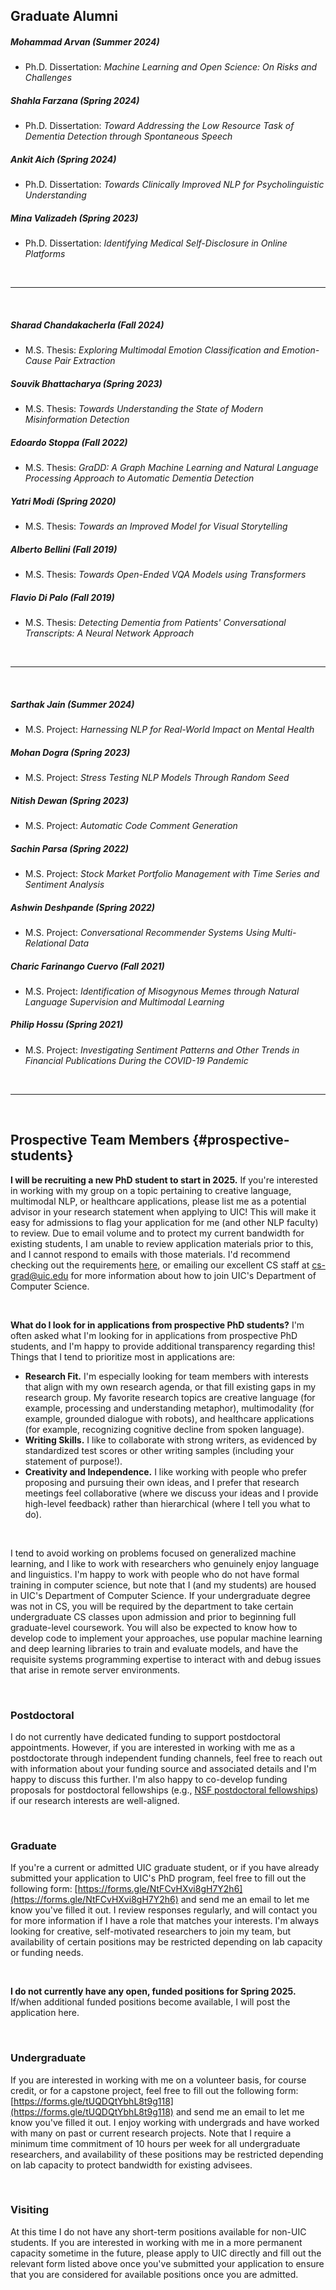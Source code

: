 ## Graduate Alumni

##### Mohammad Arvan (Summer 2024)
* Ph.D. Dissertation: *Machine Learning and Open Science: On Risks and Challenges*

##### Shahla Farzana (Spring 2024)
* Ph.D. Dissertation: *Toward Addressing the Low Resource Task of Dementia Detection through Spontaneous Speech*

##### Ankit Aich (Spring 2024)
* Ph.D. Dissertation: *Towards Clinically Improved NLP for Psycholinguistic Understanding*

##### Mina Valizadeh (Spring 2023)
* Ph.D. Dissertation: *Identifying Medical Self-Disclosure in Online Platforms*

&nbsp;

---

&nbsp;



##### Sharad Chandakacherla (Fall 2024)
* M.S. Thesis: *Exploring Multimodal Emotion Classification and Emotion-Cause Pair Extraction*

##### Souvik Bhattacharya (Spring 2023)
* M.S. Thesis: *Towards Understanding the State of Modern Misinformation Detection*

##### Edoardo Stoppa (Fall 2022)
* M.S. Thesis: *GraDD: A Graph Machine Learning and Natural Language Processing Approach to Automatic Dementia Detection*

##### Yatri Modi (Spring 2020)
* M.S. Thesis: *Towards an Improved Model for Visual Storytelling*

##### Alberto Bellini (Fall 2019)
* M.S. Thesis: *Towards Open-Ended VQA Models using Transformers*

##### Flavio Di Palo (Fall 2019)
* M.S. Thesis: *Detecting Dementia from Patients' Conversational Transcripts: A Neural Network Approach*


&nbsp;

---

&nbsp;


##### Sarthak Jain (Summer 2024)
* M.S. Project: *Harnessing NLP for Real-World Impact on Mental Health*

##### Mohan Dogra (Spring 2023)
* M.S. Project: *Stress Testing NLP Models Through Random Seed*

##### Nitish Dewan (Spring 2023)
* M.S. Project: *Automatic Code Comment Generation*

##### Sachin Parsa (Spring 2022)
* M.S. Project: *Stock Market Portfolio Management with Time Series and Sentiment Analysis*

##### Ashwin Deshpande (Spring 2022)
* M.S. Project: *Conversational Recommender Systems Using Multi-Relational Data*

##### Charic Farinango Cuervo (Fall 2021)
* M.S. Project: *Identification of Misogynous Memes through Natural Language Supervision and Multimodal Learning*

##### Philip Hossu (Spring 2021)
* M.S. Project: *Investigating Sentiment Patterns and Other Trends in Financial Publications During the COVID-19 Pandemic*


&nbsp;  

---

&nbsp;  

## Prospective Team Members  {#prospective-students}

**I will be recruiting a new PhD student to start in 2025.**  If you're interested in working with my group on a topic pertaining to creative language, multimodal NLP, or healthcare applications, please list me as a potential advisor in your research statement when applying to UIC!  This will make it easy for admissions to flag your application for me (and other NLP faculty) to review.  Due to email volume and to protect my current bandwidth for existing students, I am unable to review application materials prior to this, and I cannot respond to emails with those materials.  I'd recommend checking out the requirements [here](https://cs.uic.edu/graduate/admissions/), or emailing our excellent CS staff at [cs-grad@uic.edu](mailto:cs-grad@uic.edu) for more information about how to join UIC's Department of Computer Science.

&nbsp;&nbsp;

**What do I look for in applications from prospective PhD students?**  I'm often asked what I'm looking for in applications from prospective PhD students, and I'm happy to provide additional transparency regarding this!  Things that I tend to prioritize most in applications are:
- **Research Fit.** I'm especially looking for team members with interests that align with my own research agenda, or that fill existing gaps in my research group.  My favorite research topics are creative language (for example, processing and understanding metaphor), multimodality (for example, grounded dialogue with robots), and healthcare applications (for example, recognizing cognitive decline from spoken language).
- **Writing Skills.** I like to collaborate with strong writers, as evidenced by standardized test scores or other writing samples (including your statement of purpose!).
- **Creativity and Independence.** I like working with people who prefer proposing and pursuing their own ideas, and I prefer that research meetings feel collaborative (where we discuss your ideas and I provide high-level feedback) rather than hierarchical (where I tell you what to do).

&nbsp;&nbsp;

I tend to avoid working on problems focused on generalized machine learning, and I like to work with researchers who genuinely enjoy language and linguistics.  I'm happy to work with people who do not have formal training in computer science, but note that I (and my students) are housed in UIC's Department of Computer Science. If your undergraduate degree was not in CS, you will be required by the department to take certain undergraduate CS classes upon admission and prior to beginning full graduate-level coursework.  You will also be expected to know how to develop code to implement your approaches, use popular machine learning and deep learning libraries to train and evaluate models, and have the requisite systems programming expertise to interact with and debug issues that arise in remote server environments.


&nbsp;  

### Postdoctoral

I do not currently have dedicated funding to support postdoctoral appointments.  However, if you are interested in working with me as a postdoctorate through independent funding channels, feel free to reach out with information about your funding source and associated details and I'm happy to discuss this further.  I'm also happy to co-develop funding proposals for postdoctoral fellowships (e.g., [NSF postdoctoral fellowships](https://new.nsf.gov/funding/postdocs)) if our research interests are well-aligned.

&nbsp; 

### Graduate

If you're a current or admitted UIC graduate student, or if you have already submitted your application to UIC's PhD program, feel free to fill out the following form: [https://forms.gle/NtFCvHXvi8gH7Y2h6](https://forms.gle/NtFCvHXvi8gH7Y2h6) and send me an email to let me know you've filled it out.  I review responses regularly, and will contact you for more information if I have a role that matches your interests.  I'm always looking for creative, self-motivated researchers to join my team, but availability of certain positions may be restricted depending on lab capacity or funding needs.

&nbsp; 

**I do not currently have any open, funded positions for Spring 2025.**  If/when additional funded positions become available, I will post the application here.

&nbsp;  

### Undergraduate

If you are interested in working with me on a volunteer basis, for course credit, or for a capstone project, feel free to fill out the following form: [https://forms.gle/tUQDQtYbhL8t9g118](https://forms.gle/tUQDQtYbhL8t9g118) and send me an email to let me know you've filled it out.  I enjoy working with undergrads and have worked with many on past or current research projects.  Note that I require a minimum time commitment of 10 hours per week for all undergraduate researchers, and availability of these positions may be restricted depending on lab capacity to protect bandwidth for existing advisees.

&nbsp;  

### Visiting

At this time I do not have any short-term positions available for non-UIC students.  If you are interested in working with me in a more permanent capacity sometime in the future, please apply to UIC directly and fill out the relevant form listed above once you've submitted your application to ensure that you are considered for available positions once you are admitted.
